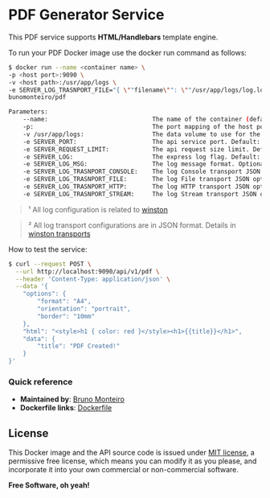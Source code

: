 # PDF Generator Service

This PDF service supports **HTML/Handlebars** template engine.

To run your PDF Docker image use the docker run command as follows:

```bash
$ docker run --name <container name> \
-p <host port>:9090 \
-v <host path>:/usr/app/logs \
-e SERVER_LOG_TRASNPORT_FILE="{ \""filename\"": \""/usr/app/logs/log.log\"" }"  \
bunomonteiro/pdf

Parameters:
    --name:                             The name of the container (default: auto generated). Optional.
    -p:                                 The port mapping of the host port to the container port. Default: 9090. Optional.
    -v /usr/app/logs:                   The data volume to use for the api log. Optional.
    -e SERVER_PORT:                     The api service port. Default: 9090. Optional.
    -e SERVER_REQUEST_LIMIT:            The api request size limit. Default: 1mb. Optional.
    -e SERVER_LOG:                      The express log flag. Default: true. Optional.
    -e SERVER_LOG_MSG:                  The log message format. Optional.
    -e SERVER_LOG_TRASNPORT_CONSOLE:    The log Console transport JSON options. Default: {}. Optional.
    -e SERVER_LOG_TRASNPORT_FILE:       The log File transport JSON options. Optional.
    -e SERVER_LOG_TRASNPORT_HTTP:       The log HTTP transport JSON options. Optional.
    -e SERVER_LOG_TRASNPORT_STREAM:     The log Stream transport JSON options. Optional.
```
> ¹ All log configuration is related to [winston](https://www.npmjs.com/package/winston)

> ² All log transport configurations are in JSON format. Details in [winston transports](https://www.npmjs.com/package/winston#transports)

How to test the service:

```bash
$ curl --request POST \
  --url http://localhost:9090/api/v1/pdf \
  --header 'Content-Type: application/json' \
  --data '{
	"options": {
		"format": "A4",
		"orientation": "portrait",
		"border": "10mm"
	},
	"html": "<style>h1 { color: red }</style><h1>{{title}}</h1>",
	"data": {
		"title": "PDF Created!"
	}
}'
```

### Quick reference
- **Maintained by**: [Bruno Monteiro](https://github.com/bunomonteiro/express-pdf)
- **Dockerfile links**: [Dockerfile](https://github.com/bunomonteiro/express-pdf/blob/main/Dockerfile)



## License
This Docker image and the API source code is issued under [MIT license](https://github.com/bunomonteiro/express-pdf/blob/main/LICENSE), a permissive free license, which means you can modify it as you please, and incorporate it into your own commercial or non-commercial software.

**Free Software, oh yeah!**
